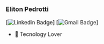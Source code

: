### Eliton Pedrotti
[![Linkedin Badge](https://img.shields.io/badge/-LinkedIn-blue?style=flat-square&logo=Linkedin&logoColor=white&link=https://https://www.linkedin.com/in/eliton-marcelo-pedrotti-462402146)]
[![Gmail Badge](https://img.shields.io/badge/-Gmail-c14438?style=flat-square&logo=Gmail&logoColor=white&link=mailto:pedrottieliton777@gmail.com)]

- 💙 Tecnology Lover


